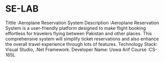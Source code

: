 # SE-LAB

Tittle :Aeroplane Reservation System
Description :Aeroplane Reservation System is a user-friendly platform designed to make flight booking effortless for travelers flying between Pakistan and other places. This comprehensive system will simplify ticket reservations and also enhance the overall travel experience through lots of features.
Technology Stack: Visual Studio, .Net Framework.
Developer Name: Uswa Arif
Course :CS-165L
